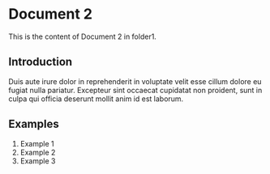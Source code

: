 # Document 2

This is the content of Document 2 in folder1.

## Introduction

Duis aute irure dolor in reprehenderit in voluptate velit esse cillum dolore eu fugiat nulla pariatur. Excepteur sint occaecat cupidatat non proident, sunt in culpa qui officia deserunt mollit anim id est laborum.

## Examples

1. Example 1
2. Example 2
3. Example 3

